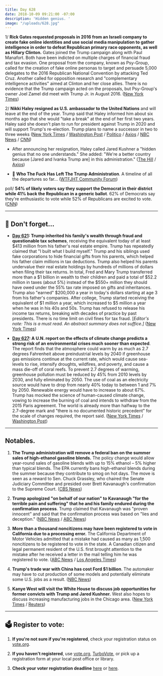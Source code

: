 ```yaml
---
title: Day 628
date: 2018-10-09 09:21:00 -07:00
description: 'Hidden genius. '
image: "/uploads/628.jpg"
---
```


1/ **Rick Gates requested proposals in 2016 from an Israeli company to create fake online identities and use social media manipulation to gather intelligence in order to defeat Republican primary race opponents, as well as Hillary Clinton.** Gates joined the Trump campaign along with Paul Manafort. Both have been indicted on multiple charges of financial fraud and tax evasion. One proposal from the company, known as Psy-Group, called for the creation of fake online personas to target and persuade 5,000 delegates to the 2016 Republican National Convention by attacking Ted Cruz. Another called for opposition research and "complementary intelligence activities" aimed at Clinton and her close allies. There is no evidence that the Trump campaign acted on the proposals, but Psy-Group's owner Joel Zamel did meet with Trump Jr. in August 2016. ([New York Times](https://www.nytimes.com/2018/10/08/us/politics/rick-gates-psy-group-trump.html))

2/ **Nikki Haley resigned as U.S. ambassador to the United Nations** and will leave at the end of the year. Trump said that Haley informed him about six months ago that she would "take a break" at the end of her first two years. Haley said she doesn't plan to run for president against Trump in 2020 and will support Trump's re-election. Trump plans to name a successor in two to three weeks ([New York Times](https://www.nytimes.com/2018/10/09/us/politics/nikki-haley-united-nations.html) / [Washington Post](https://www.washingtonpost.com/politics/trump-says-hell-make-an-announcement-about-nikki-haley-amid-reports-she-is-resigning-as-un-ambassador/2018/10/09/bfd62eee-cbcd-11e8-a360-85875bac0b1f_story.html) / [Politico](https://www.politico.com/story/2018/10/09/nikki-haley-resigns-884156) / [Axios](https://www.axios.com/donald-trump-nikki-haley-resignation-d25b64a9-264e-483a-a79b-ae8a48e367db.html) / [NBC News](https://www.nbcnews.com/politics/white-house/nikki-haley-resign-trump-s-ambassador-united-nations-n918076) / [CNN](https://www.cnn.com/2018/10/09/politics/nikki-haley-resignation/index.html))

* After announcing her resignation, Haley called Jared Kushner a "hidden genius that no one understands." She added: "We're a better country because \[Jared and Ivanka Trump are\] in this administration." ([The Hill](https://thehill.com/homenews/administration/410552-haley-calls-jared-kushner-trumps-hidden-genius) / [Axios](https://www.axios.com/nikki-haley-jared-kushner-hidden-genius-b778291c-4c6e-4779-a1fe-1af16678b5e6.html))

* 👋 **Who The Fuck Has Left The Trump Administration**. A timeline of all the departures so far… ([WTFJHT Community Forum](https://talk.whatthefuckjusthappenedtoday.com/t/who-the-fuck-has-left-the-trump-administration/908))

poll/ **54% of likely voters say they support the Democrat in their district while 41% back the Republican in a generic ballot**. 62% of Democrats say they're enthusiastic to vote while 52% of Republicans are excited to vote. ([CNN](https://www.cnn.com/2018/10/09/politics/cnn-poll-midterms/index.html)) 

---

## 📌 Don't forget... 

* **[Day 621](https://whatthefuckjusthappenedtoday.com/2018/10/02/day-621/): Trump inherited his family's wealth through fraud and questionable tax schemes**, receiving the equivalent today of at least $413 million from his father's real estate empire. Trump has repeatedly claimed that "I built what I build myself." Trump and his siblings used fake corporations to hide financial gifts from his parents, which helped his father claim millions in tax deductions. Trump also helped his parents undervalue their real estate holdings by hundreds of millions of dollars when filing their tax returns. In total, Fred and Mary Trump transferred more than a $1 billion in wealth to their children and paid a total of $52.2 million in taxes (about 5%) instead of the $550\+ million they should have owed under the 55% tax rate imposed on gifts and inheritances. Trump also "earned" $200,000 a year in today's dollars starting at age 3 from his father's companies. After college, Trump started receiving the equivalent of $1 million a year, which increased to $5 million a year when he was in his 40s and 50s. Trump has refused to release his income tax returns, breaking with decades of practice by past presidents. There is no time limit on civil fines for tax fraud. \[*Editor's note: This is a must read. An abstract summary does not suffice.\]* ([New York Times](https://www.nytimes.com/interactive/2018/10/02/us/politics/donald-trump-tax-schemes-fred-trump.html))

* **[Day 627](https://whatthefuckjusthappenedtoday.com/2018/10/08/day-627/): A U.N. report on the effects of climate change predicts a strong risk of an environmental crises much sooner than expected**. The report finds that the atmosphere could warm by as much as 2.7 degrees Fahrenheit above preindustrial levels by 2040 if greenhouse gas emissions continue at the current rate, which would cause sea-levels to rise, intensify droughts, wildfires, and poverty, and cause a mass die-off of coral reefs. To prevent 2.7 degrees of warming, greenhouse pollution must be reduced by 45% from 2010 levels by 2030, and fully eliminated by 2050. The use of coal as an electricity source would have to drop from nearly 40% today to between 1 and 7% by 2050. Renewable energy would have to increase to about 67%. Trump has mocked the science of human-caused climate change, vowing to increase the burning of coal and intends to withdraw from the 2015 Paris agreement. The world is already more than halfway to the 2.7-degree mark and "there is no documented historic precedent" for the scale of changes required, the report said. ([New York Times](https://www.nytimes.com/2018/10/07/climate/ipcc-climate-report-2040.html) / [Washington Post](https://www.washingtonpost.com/energy-environment/2018/10/08/world-has-only-years-get-climate-change-under-control-un-scientists-say/))

---

## Notables.

1. **The Trump administration will remove a federal ban on the summer sales of high-ethanol gasoline blends.** The policy change would allow year-round sales of gasoline blends with up to 15% ethanol – 5% higher than typical blends. The EPA currently bans high-ethanol blends during the summer because they contribute to smog on hot days. The move is seen as a reward to Sen. Chuck Grassley, who chaired the Senate Judiciary Committee and presided over Brett Kavanaugh's confirmation to the Supreme Court. ([CBS News](https://www.cbsnews.com/news/trump-administration-plans-to-allow-sales-of-gas-with-higher-ethanol-blend/))

2. **Trump apologized "on behalf of our nation" to Kavanaugh "for the terrible pain and suffering" that he and his family endured during the confirmation process**. Trump claimed that Kavanaugh was "proven innocent" and said that the confirmation process was based on "lies and deception." ([NBC News](https://www.nbcnews.com/politics/white-house/trump-apologizes-behalf-nation-kavanaugh-says-he-was-proven-innocent-n917956) / [ABC News](https://abcnews.go.com/Politics/evil-people-blame-kavanaugh-controversy-president-trump/story?id=58364626))

3. **More than a thousand noncitizens may have been registered to vote in California due to a processing error.** The California Department of Motor Vehicles admitted that a mistake had caused as many as 1,500 noncitizens to be registered to vote in the state. A Canadian citizen and legal permanent resident of the U.S. first brought attention to the mistake after he received a letter in the mail telling him he was registered to vote. ([ABC News](https://abcnews.go.com/US/1500-noncitizens-registered-vote-california-dmv-error/story?id=58377069) / [Los Angeles Times](http://www.latimes.com/politics/la-pol-ca-dmv-more-voter-registration-errors-20181008-story.html))

4. **Trump's trade war with China has cost Ford $1 billion**. The automaker may have to cut production of some models and potentially eliminate some U.S. jobs as a result. ([NBC News](https://www.nbcnews.com/business/autos/trump-s-tariffs-have-already-cost-ford-1b-now-it-n917756))

5. **Kanye West will visit the White House to discuss job opportunities for former convicts with Trump and Jared Kushner.** West also hopes to discuss increasing manufacturing jobs in the Chicago area. ([New York Times](https://www.nytimes.com/2018/10/08/us/politics/trump-kanye-west-meeting.html) / [Reuters](https://www.reuters.com/article/us-usa-trump-kanye/kanye-heads-to-west-wing-lunch-with-trump-idUSKCN1MJ1IG))

---

## 🗳 Register to vote:

1. **If you're not sure if you're registered**, check your registration status on [vote.org](https://www.vote.org/am-i-registered-to-vote/).

2. **If you haven't registered**, use [vote.org](https://www.vote.org/register-to-vote/), [TurboVote](https://turbovote.org/), or pick up a registration form at your local post office or library.

3. **Check your voter registration deadline** [here](https://www.nytimes.com/2018/10/06/us/politics/state-voter-registration-deadlines.html) or [here](https://www.vox.com/policy-and-politics/2018/10/7/17947768/voter-registration-deadline-verify-2018-midterms).
